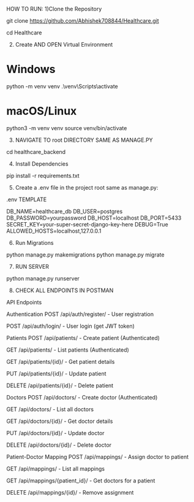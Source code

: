 HOW TO RUN:
1)Clone the Repository

git clone https://github.com/Abhishek708844/Healthcare.git

cd Healthcare

2) Create AND OPEN Virtual Environment

# Windows
python -m venv venv
.\venv\Scripts\activate

# macOS/Linux
python3 -m venv venv
source venv/bin/activate

 3) NAVIGATE TO root DIRECTORY SAME AS MANAGE.PY

 cd healthcare_backend  


 4) Install Dependencies

 pip install -r requirements.txt


 5) Create a .env file in the project root same as manage.py:
 
 .env TEMPLATE

DB_NAME=healthcare_db
DB_USER=postgres
DB_PASSWORD=yourpassword
DB_HOST=localhost
DB_PORT=5433
SECRET_KEY=your-super-secret-django-key-here
DEBUG=True
ALLOWED_HOSTS=localhost,127.0.0.1


 6) Run Migrations

python manage.py makemigrations
python manage.py migrate


7) RUN SERVER

python manage.py runserver


8) CHECK ALL ENDPOINTS IN POSTMAN 

API Endpoints


Authentication
POST /api/auth/register/ - User registration

POST /api/auth/login/ - User login (get JWT token)



Patients
POST /api/patients/ - Create patient (Authenticated)

GET /api/patients/ - List patients (Authenticated)

GET /api/patients/{id}/ - Get patient details

PUT /api/patients/{id}/ - Update patient

DELETE /api/patients/{id}/ - Delete patient




Doctors
POST /api/doctors/ - Create doctor (Authenticated)

GET /api/doctors/ - List all doctors

GET /api/doctors/{id}/ - Get doctor details

PUT /api/doctors/{id}/ - Update doctor

DELETE /api/doctors/{id}/ - Delete doctor





Patient-Doctor Mapping
POST /api/mappings/ - Assign doctor to patient

GET /api/mappings/ - List all mappings

GET /api/mappings/{patient_id}/ - Get doctors for a patient

DELETE /api/mappings/{id}/ - Remove assignment
